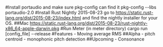 #Install portaudio and make sure pkg-config can find it
	pkg-config --libs portaudio-2.0
#Install Rust Nightly 2015-08-23
    go to https://static.rust-lang.org/dist/2015-08-23/index.html and find the
    nightly installer for your OS.
##Mac
    https://static.rust-lang.org/dist/2015-08-23/rust-nightly-x86_64-apple-darwin.pkg
#Run Meter (in meter directory)
    cargo run [config_file] --release
#Features
    - Moving average RMS
##Alpha
    - pitch centroid
    - monophonic pitch detection
##Upcoming
    - Consonance
